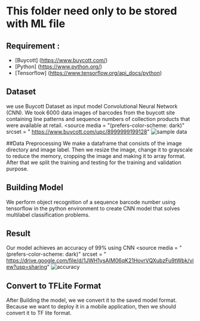 This folder need only to be stored with ML file
==
## Requirement :
- [Buycott] (https://www.buycott.com/)
- [Python] (https://www.python.org/)
- [Tensorflow] (https://www.tensorflow.org/api_docs/python)

## Dataset
we use Buycott Dataset as input model Convolutional Neural Network (CNN). We took 6000 data images of barcodes from the buycott site containing line patterns and sequence numbers of collection products that were available at retail.
<picture>
<source media = "(prefers-color-scheme: dark)" srcset = " https://www.buycott.com/upc/8999999199128"
<img alt = "sample data">
</picture>

##Data Preprocessing
We make a dataframe that consists of the image directory and image label. Then we resize the image, change it to grayscale to reduce the memory, cropping the image and making it to array format. After that we split the training and testing for the training and validation purpose.

## Building Model
We perform object recognition of a sequence barcode number using tensorflow in the python environment to create CNN model that solves multilabel classification problems.

## Result
Our model achieves an accuracy of 99% using CNN
<picture>
<source media = "(prefers-color-scheme: dark)" srcset = " https://drive.google.com/file/d/1JWH1ysAIM06qK21HovrVQXubzFu9tWbk/view?usp=sharing"
<img alt = "accuracy">
</picture>

## Convert to TFLite Format
After Building the model, we we convert it to the saved model format. Because we want to deploy it in a mobile application, then we should convert it to TF lite format.

